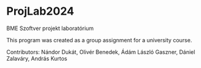 # ProjLab2024
BME Szoftver projekt laboratórium

This program was created as a group assignment for a university course.

Contributors: Nándor Dukát, Olivér Benedek, Ádám László Gaszner, Dániel Zalaváry, András Kurtos
